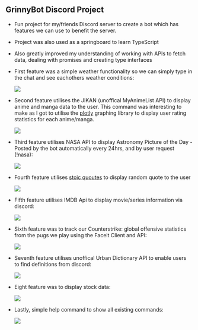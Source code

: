 ## GrinnyBot Discord Project

- Fun project for my/friends Discord server to create a bot which has features we can use to benefit the server.

- Project was also used as a springboard to learn TypeScript
- Also greatly improved my understanding of working with APIs to fetch data, dealing with promises and creating type interfaces

- First feature was a simple weather functionality so we can simply type in the chat and see eachothers weather conditions:

  <p float="left">
    <img src="https://i.gyazo.com/374cd8b0c2aafc2af622b55c57f7cd9e.png">
  </p>

- Second feature utilises the JIKAN (unoffical MyAnimeList API) to display anime and manga data to the user. This command was interesting to make as I got to utilise the [plotly](https://plot.ly/nodejs/getting-started/#getting-started-with-plotly-for-nodejs) graphing library to display user rating statistics for each anime/manga.

    <p float="left">
      <img src="https://i.gyazo.com/48e716cbf03fc579c636dd332e2d87d1.png">
    </p>

* Third feature utilises NASA API to display Astronomy Picture of the Day - Posted by the bot automatically every 24hrs, and by user request (!nasa):

    <p float="left">
      <img src="https://i.gyazo.com/ad7791439c1efee50a408c5fdcab1d49.png">
    </p>

* Fourth feature utilises [stoic quoutes](https://github.com/benhoneywill/stoic-quotes) to display random quote to the user
  <p float="left">
      <img src="https://i.gyazo.com/f97590f2559ed14c7f5b372748201b7d.png">
    </p>

* Fifth feature utilises IMDB Api to display movie/series information via discord:

    <p float="left">
      <img src="https://i.gyazo.com/a794ed2d4eb8eb6811581a04949e5671.png">
    </p>

- Sixth feature was to track our Counterstrike: global offensive statistics from the pugs we play using the Faceit Client and API:

  <p float="left">
    <img src="https://i.gyazo.com/931be7bfe1f98f0587de70e33eb7e853.png">
  </p>

* Seventh feature utilises unoffical Urban Dictionary API to enable users to find definitions from discord:

    <p float="left">
      <img src="https://i.gyazo.com/f91482c668107ece75cf754794c4ba3c.png">
    </p>

* Eight feature was to display stock data:

  <p float="left">
    <img src="https://i.gyazo.com/162746deaa096d8eabb6cfece2dbd15b.png">
  </p>

- Lastly, simple help command to show all existing commands:
  <p float="left">
    <img src="https://i.gyazo.com/47bddc74f5c1fb4cee5c875a6d64b8a7.png">
  </p>
